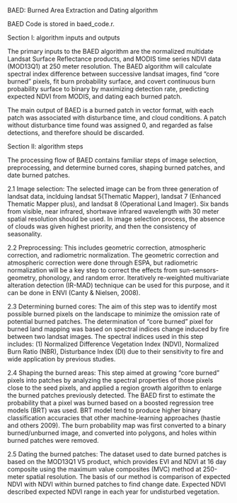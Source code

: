 BAED: Burned Area Extraction and Dating algorithm

BAED Code is stored in baed_code.r.

Section I: algorithm inputs and outputs

The primary inputs to the BAED algorithm are the normalized multidate Landsat Surface Reflectance products, and MODIS time series NDVI data (MOD13Q1) at 250 meter resolution. The BAED algorithm will calculate spectral index difference between successive landsat images, find “core burned” pixels, fit burn probability surface, and covert continuous burn probability surface to binary by maximizing detection rate, predicting expected NDVI from MODIS, and dating each burned patch.

The main output of BAED is a burned patch in vector format, with each patch was associated with disturbance time, and cloud conditions. A patch without disturbance time found was assigned 0, and regarded as false detections, and therefore should be discarded. 

Section II: algorithm steps

The processing flow of BAED contains familiar steps of image selection, preprocessing, and determine burned cores, shaping burned patches, and date burned patches.

2.1 Image selection: The selected image can be from three generation of landsat data, inclduing landsat 5(Thematic Mapper), landsat 7 (Enhanced Thematic Mapper plus), and landsat 8 (Operational Land Imager). Six bands from visible, near infrared, shortwave infrared wavelength with 30 meter spatial resolution should be used. In image selection process, the absence of clouds was given highest priority, and then the consistency of seasonality.

2.2 Preprocessing: This includes geometric correction, atmospheric correction, and radiometric normalization. The geometric correction and atmospheric correction were done through ESPA, but radiometric normalization will be a key step to correct the effects from sun-sensors-geometry, phonology, and random error. Iteratively re-weighted multivariate alteration detection (IR-MAD) technique can be used for this purpose, and it can be done in ENVI (Canty & Nielsen, 2008).

2.3 Determining burned cores: The aim of this step was to identify most possible burned pixels on the landscape to minimize the omission rate of potential burned patches. The determination of “core burned” pixel for burned land mapping was based on spectral indices change induced by fire between two landsat images. The spectral indices used in this step includes: (1) Normalized Difference Vegetation Index (NDVI), Normalized Burn Ratio (NBR), Disturbance Index (DI) due to their sensitivity to fire and wide application by previous studies.

2.4 Shaping the burned areas: This step aimed at growing “core burned” pixels into patches by analyzing the spectral properties of those pixels close to the seed pixels, and applied a region growth algorithm to enlarge the burned patches previously detected. The BAED first to estimate the probability that a pixel was burned based on a boosted regression tree models (BRT) was used. BRT model tend to produce higher binary classification accuracies that other machine-learning approaches (hastie and others 2009). The burn probability map was first converted to a binary burned/unburned image, and converted into polygons, and holes within burned patches were removed.

2.5 Dating the burned patches: The dataset used to date burned patches is based on the MOD13Q1 V5 product, which provides EVI and NDVI at 16 day composite using the maximum value composites (MVC) method at 250-meter spatial resolution. The basis of our method is comparison of expected NDVI with NDVI within burned patches to find change date. Expected NDVI described expected NDVI range in each year for undisturbed vegetation.


